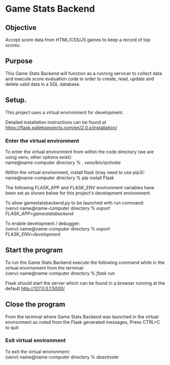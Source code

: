 # **Game Stats Backend**

## Objective  
Accept score data from HTML/CSS/JS games to keep a record of top scores.

## Purpose   
This Game Stats Backend will function as a running servicer to collect data and execute score evaluation code in order to create, read, update and delete valid data in a SQL database.  

## Setup. 
This project uses a virtual environment for development.  

Detailed installation instructions can be found at https://flask.palletsprojects.com/en/2.0.x/installation/  

### Enter the virtual environment
To enter the virtual environment from within the code directory (we are using venv, other options exist):  
name@name-computer directory %     *. venv/bin/activate*  

Within the virtual environment, install flask (may need to use pip3):  
name@name-computer directory %     pip install Flask

The following FLASK_APP and FLASK_ENV environment variables have been set as shown below for this project's development environment.  

To allow gamestatsbackend.py to be launched with run command:  
(venv) name@name-computer directory %   *export FLASK_APP=gamestatsbackend*  

To enable development / debugger:  
(venv) name@name-computer directory %   *export FLASK_ENV=development*  

## Start the program
To run the Game Stats Backend execute the following command while in the virtual envirnoment from the terminal:  
(venv) name@name-computer directory %   *flask run*  

Flask should start the server which can be found in a browser running at the default http://127.0.0.1:5000/ 

## Close the program
From the terminal where Game Stats Backend was launched in the virtual environment
as noted from the Flask generated messages, Press CTRL+C to quit

### Exit virtual environment
To exit the virtual environment:  
(venv) name@name-computer directory %   *deactivate*  
  


